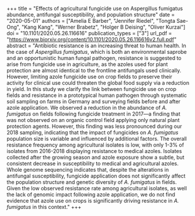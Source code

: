 +++
title = "Effects of agricultural fungicide use on Aspergillus fumigatus abundance, antifungal susceptibility, and population structure"
date = "2020-05-01"
authors = ["Amelia E Barber", "Jennifer Riedel", "Tongta Sae-Ong", "Kang Kang", "Werner Brabetz", "Holger B Deising", "Oliver Kurzai"]
doi = "10.1101/2020.05.26.116616"
publication_types = ["3"]
url_pdf = "https://www.biorxiv.org/content/10.1101/2020.05.26.116616v2.full.pdf"
abstract = "Antibiotic resistance is an increasing threat to human health. In the case of *Aspergillus fumigatus*, which is both an environmental saprobe and an opportunistic human fungal pathogen, resistance is suggested to arise from fungicide use in agriculture, as the azoles used for plant protection are almost identical to the frontline antifungals used clinically. However, limiting azole fungicide use on crop fields to preserve their activity for clinical use could threaten the global food supply via a reduction in yield. In this study we clarify the link between fungicide use on crop fields and resistance in a prototypical human pathogen through systematic soil sampling on farms in Germany and surveying fields before and after azole application. We observed a reduction in the abundance of *A. fumigatus* on fields following fungicide treatment in 2017—a finding that was not observed on an organic control field applying only natural plant protection agents. However, this finding was less pronounced during our 2018 sampling, indicating that the impact of fungicides on *A. fumigatus* population size is variable and influenced by additional factors. The overall resistance frequency among agricultural isolates is low, with only 1-3% of isolates from 2016-2018 displaying resistance to medical azoles. Isolates collected after the growing season and azole exposure show a subtle, but consistent decrease in susceptibility to medical and agricultural azoles. Whole genome sequencing indicates that, despite the alterations in antifungal susceptibility, fungicide application does not significantly affect the population structure and genetic diversity of *A. fumigatus* in fields. Given the low observed resistance rate among agricultural isolates, as well the lack of genomic impact following azole application, we do not find evidence that azole use on crops is significantly driving resistance in *A. fumigatus* in this context."
+++


